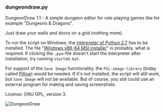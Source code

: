 ### dungeondraw.py

DungeonDraw 1.1 - A simple dungeon editor for role-playing games like for example "Dungeons & Dragons".

Just draw your walls and doors on a grid (nothing more).

To run the script on Windows, the [interpreter of Python 2.7](https://www.python.org/downloads/release/python-2718/) has to be installed. The file "[Windows x86-64 MSI installer](https://www.python.org/ftp/python/2.7.18/python-2.7.18.amd64.msi)" is probably, what is required.
If clicking the `.pyw`-file doesn't start the interpreter after installation, try running `startdd.bat`.

For support of the `Save Image` functionality, the `PIL-image-library` (today called [Pillow](https://pypi.org/project/Pillow/)) would be needed. If it's not installed, the script will still work, but `Save Image` will not be available. But of course, you still could use an external program for making and saving screenshots.

License: GNU GPL, version 3.

![DungeonDraw](https://github.com/hlubenow/dungeondraw.py/blob/main/dungeondraw.png)
